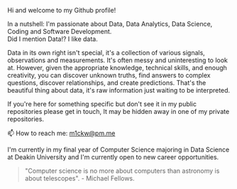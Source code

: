 Hi and welcome to my Github profile! 

In a nutshell: I'm passionate about Data, Data Analytics, Data Science, Coding and Software Development. <br>
Did I mention Data!? I like data.

Data in its own right isn't special, it's a collection of various signals, observations and measurements. It's often messy and uninteresting to look at. However, given the appropriate knowledge, technical skills, and enough creativity, you can discover unknown truths, find answers to complex questions, discover relationships, and create predictions. That's the beautiful thing about data, it's raw information just waiting to be interpreted. 
      
If you're here for something specific but don't see it in my public repositories please get in touch, It may be hidden away in one of my private repositories.  

📫 How to reach me: m1ckw@pm.me

I'm currently in my final year of Computer Science majoring in Data Science at Deakin University and I'm currently open to new career opportunities. 
<blockquote>"Computer science is no more about computers than astronomy is about telescopes". - Michael Fellows.
</blockquote> 

<!---
m1ckw/m1ckw is a ✨ special ✨ repository because its `README.md` (this file) appears on your GitHub profile.
You can click the Preview link to take a look at your changes.
--->
